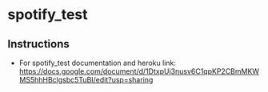 # spotify_test

## Instructions

- For spotify_test documentation and heroku link: https://docs.google.com/document/d/1DtxpUj3nusv6C1qpKP2CBmMKWMS5hhHBclgsbc5TuBI/edit?usp=sharing
